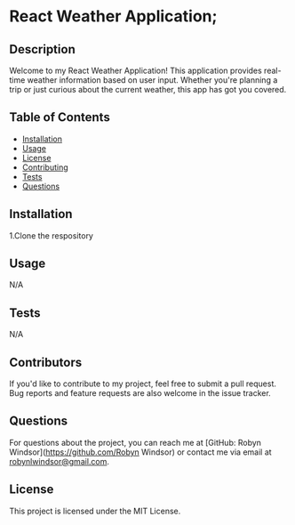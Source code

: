 # React Weather Application;

## Description
Welcome to my React Weather Application! This application provides real-time weather information based on user input. Whether you're planning a trip or just curious about the current weather, this app has got you covered.


## Table of Contents
- [Installation](#installation)
- [Usage](#usage)
- [License](#license)
- [Contributing](#contributing)
- [Tests](#tests)
- [Questions](#questions)

## Installation
1.Clone the respository

## Usage
N/A

## Tests
N/A

## Contributors
If you'd like to contribute to my project, feel free to submit a pull request. Bug reports and feature requests are also welcome in the issue tracker.

## Questions
For questions about the project, you can reach me at [GitHub: Robyn Windsor](https://github.com/Robyn Windsor) or contact me via email at robynlwindsor@gmail.com.

## License
This project is licensed under the MIT License.